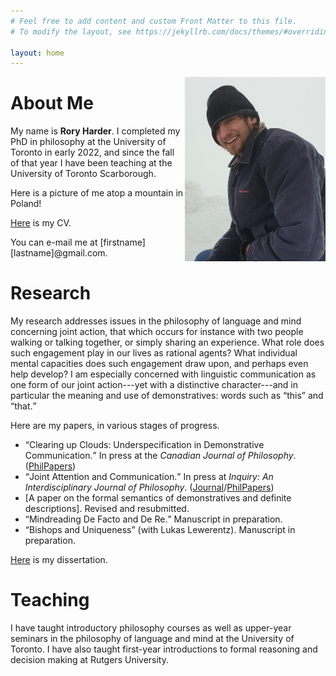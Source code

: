 ```yaml
---
# Feel free to add content and custom Front Matter to this file.
# To modify the layout, see https://jekyllrb.com/docs/themes/#overriding-theme-defaults

layout: home
---
```


<center><img src="mountpicture3.png" alt="me on a mountain" width="225" height="auto" hspace-"10" style="float:right"></center>

# About Me

My name is <b>Rory Harder</b>. I completed my PhD in philosophy at the University of Toronto in early 2022, and since the fall of that year I have been teaching at the University of Toronto Scarborough.

Here is a picture of me atop a mountain in Poland!

<a href="rh-cv.pdf">Here</a> is my CV.

You can e-mail me at [firstname][lastname]@gmail.com.

# Research

My research addresses issues in the philosophy of language and mind concerning joint action, that which occurs for instance with two people walking or talking together, or simply sharing an experience. What role does such engagement play in our lives as rational agents? What individual mental capacities does such engagement draw upon, and perhaps even help develop? I am especially concerned with linguistic communication as one form of our joint action---yet with a distinctive character---and in particular the meaning and use of demonstratives: words such as <q>this</q> and <q>that.</q>

Here are my papers, in various stages of progress.

* <q>Clearing up Clouds: Underspecification in Demonstrative Communication.</q> In press at the *Canadian Journal of Philosophy*.  (<a href="https://philpapers.org/rec/HARCUC">PhilPapers</a>)
* <q>Joint Attention and Communication.</q> In press at *Inquiry: An Interdisciplinary Journal of Philosophy*. (<a href="https://www.tandfonline.com/doi/abs/10.1080/0020174X.2022.2074101">Journal</a>/<a href="https://philpapers.org/rec/HARJAA-6">PhilPapers</a>)
* [A paper on the formal semantics of demonstratives and definite descriptions]. Revised and resubmitted.
* <q>Mindreading De Facto and De Re.</q> Manuscript in preparation.
* <q>Bishops and Uniqueness</q> (with Lukas Lewerentz). Manuscript in preparation.

<a href="Harder_Rory_202206_PhD_thesis.pdf">Here</a> is my dissertation.

# Teaching

I have taught introductory philosophy courses as well as upper-year seminars in the philosophy of language and mind at the University of Toronto. I have also taught first-year introductions to formal reasoning and decision making at Rutgers University.

<!-- I have taught third-year seminars on <a href="rh-mind-syllabus.pdf">perception</a> and <a href="fpsyll.pdf">Frege's puzzle</a> at the University of Toronto and a first-year <a href="syllabus.pdf">introduction to formal reasoning and decision making</a> at Rutgers University. -->

<!-- As a teaching assistant at the University of Toronto, I have run tutorials for second-year courses on metaphysics and epistemology, ancient philosophy, early modern philosophy, and probability theory; and a first-year introduction to philosophy course. -->





